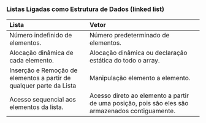 ### Listas Ligadas como Estrutura de Dados (linked list)

| Lista      | Vetor    |
| :------------- | :--------- |
| Número indefinido de elementos. | Número predeterminado de elementos. |
| Alocação dinâmica de cada elemento. | Alocação dinâmica ou declaração estática do todo o array. |
| Inserção e Remoção de elementos a partir de qualquer parte da Lista | Manipulação elemento a elemento. |
| Acesso sequencial aos elementos da lista. | Acesso direto ao elemento a partir de uma posição, pois são eles são armazenados contiguamente. |